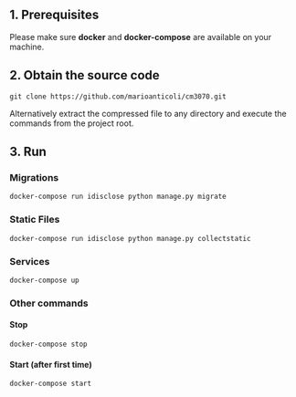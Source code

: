 ## 1. Prerequisites
Please make sure **docker** and **docker-compose** are available on your machine.

## 2. Obtain the source code

`git clone https://github.com/marioanticoli/cm3070.git`

Alternatively extract the compressed file to any directory and execute the commands from the project root.

## 3. Run

### Migrations
`docker-compose run idisclose python manage.py migrate`

### Static Files
`docker-compose run idisclose python manage.py collectstatic`

### Services
`docker-compose up`

### Other commands

#### Stop
`docker-compose stop`

#### Start (after first time)
`docker-compose start`